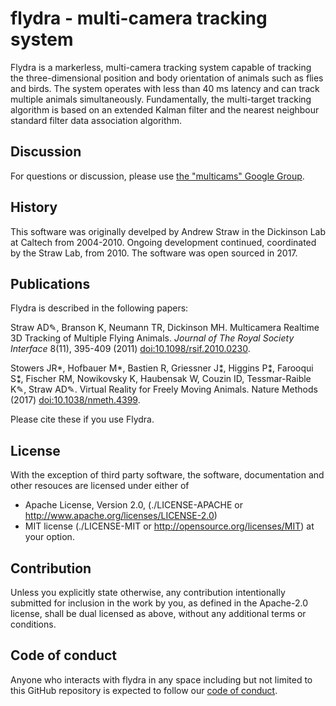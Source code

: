 # flydra - multi-camera tracking system

Flydra is a markerless, multi-camera tracking system capable of tracking the
three-dimensional position and body orientation of animals such as flies and
birds. The system operates with less than 40 ms latency and can track multiple
animals simultaneously. Fundamentally, the multi-target tracking algorithm is
based on an extended Kalman filter and the nearest neighbour standard filter
data association algorithm.

## Discussion

For questions or discussion, please use [the "multicams" Google
Group](https://groups.google.com/forum/#!forum/multicams).

## History

This software was originally develped by Andrew Straw in the Dickinson Lab at
Caltech from 2004-2010. Ongoing development continued, coordinated by the Straw
Lab, from 2010. The software was open sourced in 2017.

## Publications

Flydra is described in the following papers:

Straw AD✎, Branson K, Neumann TR, Dickinson MH. Multicamera Realtime 3D Tracking
of Multiple Flying Animals. *Journal of The Royal Society Interface* 8(11),
395-409 (2011)
[doi:10.1098/rsif.2010.0230](https://dx.doi.org/10.1098/rsif.2010.0230).

Stowers JR*, Hofbauer M*, Bastien R, Griessner J⁑, Higgins P⁑, Farooqui S⁑,
Fischer RM, Nowikovsky K, Haubensak W, Couzin ID, Tessmar-Raible K✎, Straw AD✎.
Virtual Reality for Freely Moving Animals. Nature Methods (2017)
[doi:10.1038/nmeth.4399](https://dx.doi.org/10.1038/nmeth.4399).

Please cite these if you use Flydra.

## License

With the exception of third party software, the software, documentation and
other resouces are licensed under either of

* Apache License, Version 2.0,
  (./LICENSE-APACHE or http://www.apache.org/licenses/LICENSE-2.0)
* MIT license (./LICENSE-MIT or http://opensource.org/licenses/MIT)
  at your option.

## Contribution

Unless you explicitly state otherwise, any contribution intentionally
submitted for inclusion in the work by you, as defined in the Apache-2.0
license, shall be dual licensed as above, without any additional terms or
conditions.

## Code of conduct

Anyone who interacts with flydra in any space including but not
limited to this GitHub repository is expected to follow our [code of
conduct](https://github.com/strawlab/flydra/blob/master/code_of_conduct.md).
